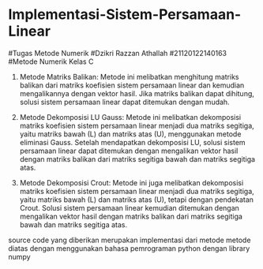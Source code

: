 # Implementasi-Sistem-Persamaan-Linear
#Tugas Metode Numerik
#Dzikri Razzan Athallah
#21120122140163
#Metode Numerik Kelas C

1. Metode Matriks Balikan:
Metode ini melibatkan menghitung matriks balikan dari matriks koefisien sistem persamaan linear dan kemudian mengalikannya dengan vektor hasil. Jika matriks balikan dapat dihitung, solusi sistem persamaan linear dapat ditemukan dengan mudah.

2. Metode Dekomposisi LU Gauss:
Metode ini melibatkan dekomposisi matriks koefisien sistem persamaan linear menjadi dua matriks segitiga, yaitu matriks bawah (L) dan matriks atas (U), menggunakan metode eliminasi Gauss. Setelah mendapatkan dekomposisi LU, solusi sistem persamaan linear dapat ditemukan dengan mengalikan vektor hasil dengan matriks balikan dari matriks segitiga bawah dan matriks segitiga atas.

3. Metode Dekomposisi Crout:
Metode ini juga melibatkan dekomposisi matriks koefisien sistem persamaan linear menjadi dua matriks segitiga, yaitu matriks bawah (L) dan matriks atas (U), tetapi dengan pendekatan Crout. Solusi sistem persamaan linear kemudian ditemukan dengan mengalikan vektor hasil dengan matriks balikan dari matriks segitiga bawah dan matriks segitiga atas.

source code yang diberikan merupakan implementasi dari metode metode diatas dengan menggunakan bahasa pemrograman python dengan library numpy
